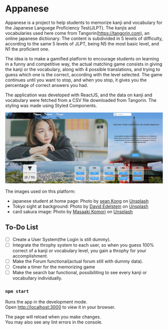 # Appanese

Appanese is a project to help students to memorize kanji and vocabulary for the Japanese Languege Proficiency Test(JLPT).
The kanjis and vocabularies used here come from Tangorin(https://tangorin.com), an online japanese dictionary. The content is subdivided in 5 levels of difficulty, according to the same 5 levels of JLPT, being N5 the most basic level, and N1 the proficient one.

The idea is to make a gamified platform to encourage students on learning in a funny and competitive way, the actual matching game consists in giving the kanji or the vocabulary, along with 4 possible translations, and trying to guess which one is the correct, according with the level selected. The game continues until you want to stop, and when you stop, it gives you the percentage of correct answers you had.

The application was developed with ReactJS, and the data on kanji and vocabulary were fetched from a CSV file downloaded from Tangorin. The styling was made using Styled Components.

![Alt text](src/screen_jap.png?raw=true)

The images used on this platform:
* japanese student at home page: Photo by <a href="https://unsplash.com/@seankkkkkkkkkkkkkk?utm_source=unsplash&utm_medium=referral&utm_content=creditCopyText">sean Kong</a> on <a href="https://unsplash.com/s/photos/japanese-student?utm_source=unsplash&utm_medium=referral&utm_content=creditCopyText">Unsplash</a>
* Tokyo sight at background: Photo by <a href="https://unsplash.com/@jlhopes?utm_source=unsplash&utm_medium=referral&utm_content=creditCopyText">David Edelstein</a> on <a href="https://unsplash.com/s/visual/ebb78e93-12c9-4c4a-aa2b-c262fbeb0475?utm_source=unsplash&utm_medium=referral&utm_content=creditCopyText">Unsplash</a>
* card sakura image: Photo by <a href="https://unsplash.com/@gaspanik?utm_source=unsplash&utm_medium=referral&utm_content=creditCopyText">Masaaki Komori</a> on <a href="https://unsplash.com/s/photos/sakura-card?utm_source=unsplash&utm_medium=referral&utm_content=creditCopyText">Unsplash</a>
  
  

## To-Do List

- [ ] Create a User System(the Login is still dummy).
- [ ] Integrate the throphy system to each user, so when you guess 100% correct of a kanji or vocabulary level, you gain a throphy for your accomplishment.
- [ ] Make the Forum functional(actual forum still with dummy data).
- [ ] Create a timer for the memorizing game
- [ ] Make the search bar functional, possibiliting to see every kanji or vocabullary individually.

### `npm start`

Runs the app in the development mode.\
Open [http://localhost:3000](http://localhost:3000) to view it in your browser.

The page will reload when you make changes.\
You may also see any lint errors in the console.


